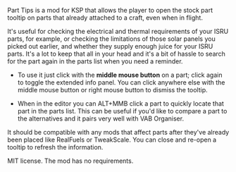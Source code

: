 Part Tips is a mod for KSP that allows the player to open the stock part tooltip on parts that already attached to a craft, even when in flight. 

It's useful for checking the electrical and thermal requirements of your ISRU parts, for example, or checking the limitations of those solar panels you picked out earlier, and whether they supply enough juice for your ISRU parts. It's a lot to keep that all in your head and it's a bit of hassle to search for the part again in the parts list when you need a reminder.

- To use it just click with the **middle mouse button** on a part; click again to toggle the extended info panel. You can click anywhere else with the middle mouse button or right mouse button to dismiss the tooltip. 

- When in the editor you can ALT+MMB click a part to quickly locate that part in the parts list. This can be useful if you'd like to compare a part to the alternatives and it pairs very well with VAB Organiser.

It should be compatible with any mods that affect parts after they've already been placed like RealFuels or TweakScale. You can close and re-open a tooltip to refresh the information.

MIT license. The mod has no requirements.
